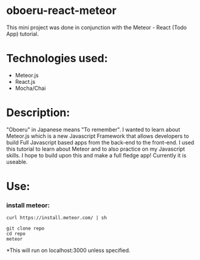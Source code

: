 # oboeru-react-meteor
This mini project was done in conjunction with the Meteor - React (Todo App) tutorial. 

# Technologies used: 
- Meteor.js
- React.js
- Mocha/Chai 

# Description: 
"Oboeru" in Japanese means "To remember". I wanted to learn about Meteor.js which is a new Javascript Framework that allows developers to build Full Javascript based apps from the back-end to the front-end. 
I used this tutorial to learn about Meteor and to also practice on my Javascript skills. 
I hope to build upon this and make a full fledge app! Currently it is useable. 

# Use: 

### install meteor:
```
curl https://install.meteor.com/ | sh
```

```
git clone repo
cd repo
meteor
```

*This will run on localhost:3000 unless specified.
